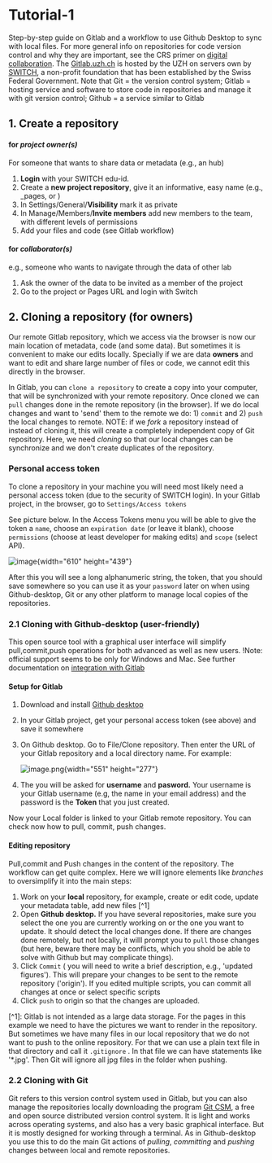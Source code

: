 # Tutorial-1
Step-by-step guide on Gitlab and a workflow to use Github Desktop to sync with local files. For more general info on repositories for code version control and why they are important, see the CRS primer on [digital collaboration](https://zenodo.org/record/7716291). The [Gitlab.uzh.ch](https://www.zi.uzh.ch/en/staff/software-elearning/webplatforms/gitlab.html) is hosted by the UZH on servers own by [SWITCH](https://www.switch.ch/de/edu-id/), a non-profit foundation that has been established by the Swiss Federal Government. Note that Git = the version control system; Gitlab = hosting service and software to store code in repositories and manage it with git version control; Github = a service similar to Gitlab

## 1\. Create a repository 

#### for _project owner(s)_

For someone that wants to share data or metadata (e.g., an hub)

1. **Login** with your SWITCH edu-id.
2. Create a **new project repository**, give it an informative, easy name (e.g., \_pages, or )
3. In Settings/General/**Visibility** mark it as private
4. In Manage/Members/**Invite members** add new members to the team, with different levels of permissions
5. Add your files and code (see Gitlab workflow)

#### for _collaborator(s)_

e.g., someone who wants to navigate through the data of other lab

1. Ask the owner of the data to be invited as a member of the project
2. Go to the project or Pages URL and login with Switch

## 2\. Cloning a repository (for owners)

Our remote Gitlab repository, which we access via the browser is now our main location of metadata, code (and some data). But sometimes it is convenient to make our edits locally. Specially if we are data **owners** and want to edit and share large number of files or code, we cannot edit this directly in the browser.

In Gitlab, you can `clone a repository` to create a copy into your computer, that will be synchronized with your remote repository. Once cloned we can `pull` changes done in the remote repository (in the browser). If we do local changes and want to 'send' them to the remote we do: 1) `commit` and 2) `push` the local changes to remote. NOTE: if we _fork_ a repository instead of instead of cloning it, this will create a completely independent copy of Git repository. Here, we need _cloning_ so that our local changes can be synchronize and we don't create duplicates of the repository.

### Personal access token

To clone a repository in your machine you will need most likely need a personal access token (due to the security of SWITCH login). In your Gitlab project, in the browser, go to `Settings/Access tokens`

See picture below. In the Access Tokens menu you will be able to give the token a `name`, choose an `expiration date` (or leave it blank), choose `permissions` (choose at least developer for making edits) and `scope` (select API).

![image](uploads/aeef5aff4db2c295384c7ab1f1912c03/image.png){width="610" height="439"}

After this you will see a long alphanumeric string, the token, that you should save somewhere so you can use it as your `password` later on when using Github-desktop, Git or any other platform to manage local copies of the repositories.

### 2\.1 Cloning with Github-desktop (user-friendly)

This open source tool with a graphical user interface will simplify pull,commit,push operations for both advanced as well as new users. !Note: official support seems to be only for Windows and Mac. See further documentation on [integration with Gitlab](https://github.com/desktop/desktop/blob/development/docs/integrations/gitlab.md)

#### Setup for Gitlab

1. Download and install [Github desktop](https://desktop.github.com/)
2. In your Gitlab project, get your personal access token (see above) and save it somewhere
3. On Github desktop. Go to File/Clone repository. Then enter the URL of your Gitlab repository and a local directory name. For example:

   ![image.png](uploads/7a0a2bd44e724b5c59f4c4e0ac983573/image.png){width="551" height="277"}
4. The you will be asked for **username** and **pasword.** Your username is your Gitlab username (e.g, the name in your email address) and the password is the **Token** that you just created.

Now your Local folder is linked to your Gitlab remote repository. You can check now how to pull, commit, push changes.

#### Editing repository

Pull,commit and Push changes in the content of the repository. The workflow can get quite complex. Here we will ignore elements like _branches_ to oversimplify it into the main steps:

1. Work on your **local** repository, for example, create or edit code, update your metadata table, add new files \[^1\]
2. Open **Github desktop.** If you have several repositories, make sure you select the one you are currently working on or the one you want to update. It should detect the local changes done. If there are changes done remotely, but not locally, it willl prompt you to `pull` those changes (but here, beware there may be conflicts, which you shold be able to solve with Github but may complicate things).
3. Click `Commit` ( you will need to write a brief description, e.g., 'updated figures'). This will prepare your changes to be sent to the remote repository ('origin'). If you edited multiple scripts, you can commit all changes at once or select specific scripts
4. Click `push` to origin so that the changes are uploaded.

\[^1\]: Gitlab is not intended as a large data storage. For the pages in this example we need to have the pictures we want to render in the repository. But sometimes we have many files in our local repository that we do not want to push to the online repository. For that we can use a plain text file in that directory and call it `.gitignore` . In that file we can have statements like '\*.jpg'. Then Git will ignore all jpg files in the folder when pushing.

### 2\.2 Cloning with Git

Git refers to this version control system used in Gitlab, but you can also manage the repositories locally downloading the program [Git CSM](https://git-scm.com/download/win), a free and open source distributed version control system. It is light and works across operating systems, and also has a very basic graphical interface. But it is mostly designed for working through a terminal. As in Github-desktop you use this to do the main Git actions of _pulling_, _committing_ and _pushing_ changes between local and remote repositories.

